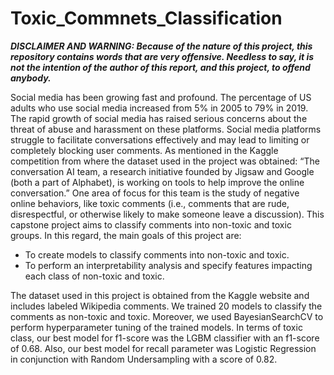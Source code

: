 # Toxic_Commnets_Classification

***DISCLAIMER AND WARNING: Because of the nature of this project, this repository contains words that are very offensive. Needless to say, it is not the intention of the author of this report, and this project, to offend anybody.***

Social media has been growing fast and profound. The percentage of US adults who use social media increased from 5% in 2005 to 79% in 2019.  The rapid growth of social media has raised serious concerns about the threat of abuse and harassment on these platforms. Social media platforms struggle to facilitate conversations effectively and may lead to limiting or completely blocking user comments. 
As mentioned in the Kaggle competition from where the dataset used in the project was obtained: “The conversation AI team, a research initiative founded by Jigsaw and Google (both a part of Alphabet), is working on tools to help improve the online conversation.” One area of focus for this team is the study of negative online behaviors, like toxic comments (i.e., comments that are rude, disrespectful, or otherwise likely to make someone leave a discussion).
This capstone project aims to classify comments into non-toxic and toxic groups. In this regard, the main goals of this project are:

- To create models to classify comments into non-toxic and toxic.
- To perform an interpretability analysis and specify features impacting each class of non-toxic and toxic.

The dataset used in this project is obtained from the Kaggle website and includes labeled Wikipedia comments. We trained 20 models to classify the comments as non-toxic and toxic. Moreover, we used BayesianSearchCV to perform hyperparameter tuning of the trained models. In terms of toxic class, our best model for f1-score was the LGBM classifier with an f1-score of 0.68. Also, our best model for recall parameter was Logistic Regression in conjunction with Random Undersampling with a score of 0.82. 
